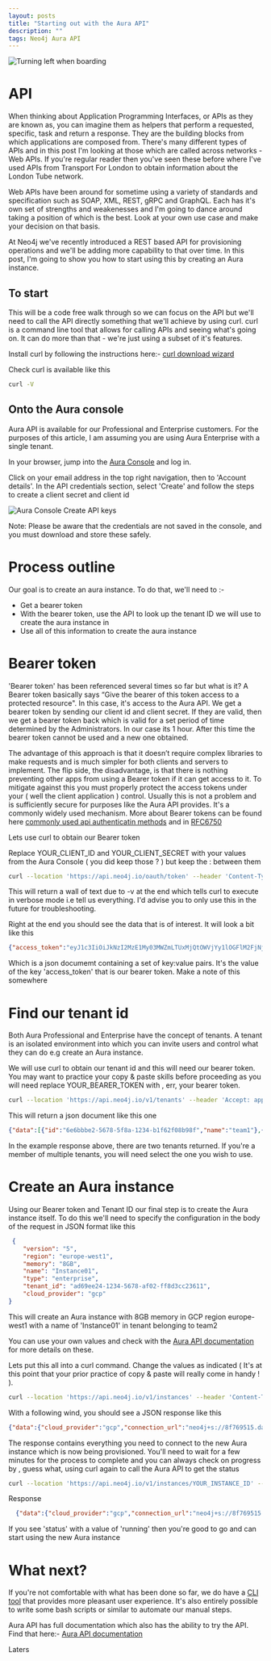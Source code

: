 ```yaml
---
layout: posts
title: "Starting out with the Aura API"
description: ""
tags: Neo4j Aura API
---
```


![Turning left when boarding](/img/plane_window.png)

# API 
When thinking about Application Programming Interfaces, or APIs as they are known as, you can imagine them as helpers that perform a requested, specific,  task and return a response.  They are the building blocks from which applications are composed from.  There's many different types of APIs and in this post I'm looking at those which are called across networks - Web APIs. If you're regular reader then you've seen these before where I've used APIs from Transport For London to obtain information about the London Tube network.

Web APIs have been around for sometime using a variety of standards and specification such as SOAP, XML, REST, gRPC and GraphQL.  Each has it's own set of strengths and weakenesses and I'm going to dance around taking a position of which is the best.  Look at your own use case and make your decision on that basis. 

At Neo4j we've recently introduced a REST based API for provisioning operations and we'll be adding more capability to that over time. In this post, I'm going to show you how to start using this by creating an Aura instance. 



## To start
This will be a code free walk through so we can focus on the API but we'll need to call the API directly something that we'll achieve by using curl.  curl is a command line tool that allows for calling APIs and seeing what's going on.  It can do more than that - we're just using a subset of it's features.

Install curl by following the instructions here:- [curl download wizard](https://curl.se/dlwiz/)


Check curl is available like this

```Bash
curl -V
```


## Onto the Aura console
Aura API is available for our Professional and Enterprise customers.  For the purposes of this article, I am assuming you are using Aura Enterprise with a single tenant.

In your browser, jump into the [Aura Console](https://console.neo4j.io/) and log in.

Click on your email address in the top right navigation, then to 'Account details'. In the API credentials section, select 'Create' and follow the steps to create a client secret and client id


![Aura Console Create API keys](/img/aura/AuraCreateAPI.png)

Note: Please be aware that the credentials are not saved in the console, and you must download and store these safely.


# Process outline
Our goal is to create an aura instance.  To do that, we'll need to :-


- Get a bearer token
- With the bearer token, use the API to look up the tenant ID we will use to create the aura instance in
- Use all of this information to create the aura instance



# Bearer token
'Bearer token' has been referenced several times so far but what is it?  A Bearer token basically says “Give the bearer of this token access to a protected resource".  In this case, it's access to the Aura API. We get a bearer token by sending our client id and client secret.  If they are valid, then we get a bearer token back which is valid for a set period of time determined by the Administrators.  In our case its 1 hour.  After this time the bearer token cannot be used and a new one obtained.  

 The advantage of this approach is that it doesn’t require complex libraries to make requests and is much simpler for both clients and servers to implement. The flip side, the disadvantage, is that there is nothing preventing other apps from using a Bearer token if it can get access to it.  To mitigate against this you must properly protect the access tokens under your ( well the client application ) control.  Usually this is not a problem and is sufficiently secure for purposes like the Aura API provides.   It's a commonly widely used mechanism.  More about Bearer tokens can be found here [commonly used api authenticatin methods](https://blog.restcase.com/4-most-used-rest-api-authentication-methods/) and in [RFC6750](https://datatracker.ietf.org/doc/html/rfc6750)



Lets use curl to obtain our Bearer token

Replace YOUR_CLIENT_ID and YOUR_CLIENT_SECRET with your values from the Aura Console ( you did keep those ? ) but keep the : between them


```Bash
curl --location 'https://api.neo4j.io/oauth/token' --header 'Content-Type: application/x-www-form-urlencoded' --data-urlencode 'grant_type=client_credentials' -u 'YOUR_CLIENT_ID:YOUR_CLIENT_SECRET' -v
```

This will return a wall of text due to -v at the end which tells curl to execute in verbose mode i.e tell us everything.  I'd advise you to only use this in the future for troubleshooting. 

Right at the end you should see the data that is of interest.  It will look a bit like this

```JSON
{"access_token":"eyJ1c3IiOiJkNzI2MzE1My03MWZmLTUxMjQtOWVjYy1lOGFlM2FjNjNjZWUiLCJpc3MiOiJodHRwczovL2F1cmEtYXBpLmV1LmF1dGgwLmNvbS8iLCJzdWIiOiJFSDdsRTgwbEhWQVVkbDVHUUpEY0M1VDdxZ3BNTnpqVkBjbGllbnRzIiwiYXVkIjoiaHR0cHM6Ly9jb25zb2xlLm5lbzRqLmlvIiwiaWF0IjoxNzAyOTgzODQzLCJleHAiOjE3MDI5ODc0NDMsImF6cCI6IkVIN2xFODBsSFZBVWRsNUdRSkRjQzVUN3FncE1OempWIiwiZ3R5IjoiY2xpZW50LWNyZWRlbnRpYWxzIn0eyJhbGciOiJSUzI1NiIsInR5cCI6IkpXVCIsImtpZCI6ImFKbWhtUTlYeExsQmFLdHNuZnJIcCJ9..jkpatG4SCRnxwTPzfEcSJk3Yyd0u_NMH8epNqmSBMUlp_JvvqbKpNdkPIE6vx5hLRgVCVKovxl4KY9yzEkr7R5s4YU3s2K25eNB1q1y3yQ_-9N0e6eOhmjIrsWHMd_rl2NuGIHo6pHihumuJlEg-U2ELkWyu8Iz3zQxjycVnPHzlbu7sbtwVJdU7UzgO12jgDLA1T4mUqvxdAAdnoXO57SwczYoYKY2YL61CMTn-xdQ6MFS8A3vwpGQbRirwVVxvEmoIPCLlQwHeEC4_modJ4cifmjt6ChJb1sxsRpFvdNHm0vNcLjy-96e88D50AMgjvS4VQCmVKA7kUgt7t5IpKg","expires_in":3600,"token_type":"Bearer"}
```

Which is a json documemt containing a set of key:value pairs.  It's the value of the key 'access_token' that is our bearer token. Make a note of this somewhere



# Find our tenant id
Both Aura Professional and Enterprise have the concept of tenants. A tenant is an isolated environment into which you can invite users and control what they can do e.g create an Aura instance.   

We will use curl to obtain our tenant id and this will need our bearer token.  You may want to practice your copy & paste skills before proceeding as you will need replace YOUR_BEARER_TOKEN with , err, your bearer token. 

```Bash
curl --location 'https://api.neo4j.io/v1/tenants' --header 'Accept: application/json' --header 'Authorization: Bearer YOUR_BEARER_TOKEN'
```

This will return a json document like this one

```JSON
{"data":[{"id":"6e6bbbe2-5678-5f8a-1234-b1f62f08b98f","name":"team1"},{"id":"ad69ee24-1234-5678-af02-ff8d3cc23611","name":"team2"}]}
```

In the example response above, there are two tenants returned.  If you're a member of multiple tenants, you will need select the one you wish to use.   


# Create an Aura instance
Using our Bearer token and Tenant ID our final step is to create the Aura instance itself.  To do this we'll need to specify the configuration in the body of the request in JSON format like this

```JSON
 {
    "version": "5",
    "region": "europe-west1",
    "memory": "8GB",
    "name": "Instance01",
    "type": "enterprise",
    "tenant_id": "ad69ee24-1234-5678-af02-ff8d3cc23611",
    "cloud_provider": "gcp"
}
```

This will create an Aura instance with 8GB memory in GCP region europe-west1 with a name of 'Instance01' in tenant belonging to team2

You can use your own values and check with the [Aura API documentation](https://neo4j.com/docs/aura/platform/api/specification/) for more details on these.  


Lets put this all into a curl command.  Change the values as indicated ( It's at this point that your prior practice of copy & paste will really come in handy !  ). 


```Bash
curl --location 'https://api.neo4j.io/v1/instances' --header 'Content-Type: application/json' --header 'Accept: application/json' --header 'Authorization: Bearer YOUR_BEARER_TOKEN' --data ' { "version": "5", "region": "europe-west1", "memory": "8GB", "name": "instance01", "type": "enterprise-db", "tenant_id": "YOUR_TENANT_ID", "cloud_provider": "gcp" }'
```


With a following wind, you should see a JSON response like this

```JSON
{"data":{"cloud_provider":"gcp","connection_url":"neo4j+s://8f769515.databases.neo4j.io","id":"8f769515","name":"JG-Instance666","password":"I5NcTDap_4BOJcBds6U5y36uCG_j1RYu_hCohHrz-0","region":"europe-west1","tenant_id":"ad69ee24-1234-5678-af02-ff8d3cc23611","type":"enterprise-db","username":"neo4j"}}
```

The response contains everything you need to connect to the new Aura instance which is now being provisioned. You'll need to wait for a few minutes for the process to complete and you can always check on progress by , guess what, using curl again to call the Aura API to get the status

```Bash
curl --location 'https://api.neo4j.io/v1/instances/YOUR_INSTANCE_ID' --header 'Accept: application/json' --header 'Authorization: Bearer YOUR_BEARER_TOKEN'

```

Response
```JSON
  {"data":{"cloud_provider":"gcp","connection_url":"neo4j+s://8f769515.databases.neo4j.io","id":"8f769515","memory":"8GB","name":"JG-Instance666","region":"europe-west1","status":"running","storage":"16GB","tenant_id":"ad69ee24-1234-5678-af02-ff8d3cc23611","type":"enterprise-db"}}
```

If you see 'status' with a value of 'running' then you're good to go and can start using the new Aura instance


# What next?
If you're not comfortable with what has been done so far, we do have a [CLI tool](https://neo4j.com/labs/aura-cli/ )  that provides more pleasant user experience.   It's also entirely possible to write some bash scripts or similar to automate our manual steps. 

Aura API has full documentation which also has the ability to try the API. Find that here:- [Aura API documentation](https://neo4j.com/docs/aura/platform/api/specification/) 


Laters